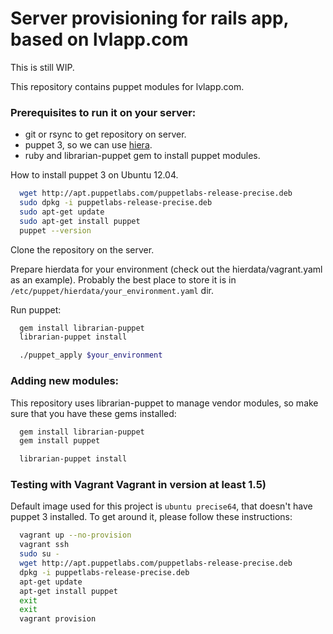 # Server provisioning for rails app, based on lvlapp.com

This is still WIP.

This repository contains puppet modules for lvlapp.com.

### Prerequisites to run it on your server:

- git or rsync to get repository on server.
- puppet 3, so we can use [hiera](http://docs.puppetlabs.com/hiera/1/).
- ruby and librarian-puppet gem to install puppet modules.

How to install puppet 3 on Ubuntu 12.04.

```sh
  wget http://apt.puppetlabs.com/puppetlabs-release-precise.deb
  sudo dpkg -i puppetlabs-release-precise.deb
  sudo apt-get update
  sudo apt-get install puppet
  puppet --version
```

Clone the repository on the server.

Prepare hierdata for your environment (check out the hierdata/vagrant.yaml as an example). Probably the best place to store it is in `/etc/puppet/hierdata/your_environment.yaml` dir.

Run puppet:

```sh
  gem install librarian-puppet
  librarian-puppet install

  ./puppet_apply $your_environment
```

### Adding new modules:

This repository uses librarian-puppet to manage vendor modules, so make sure that you have these gems installed:

```sh
  gem install librarian-puppet
  gem install puppet

  librarian-puppet install
```

### Testing with Vagrant  Vagrant in version at least 1.5)

Default image used for this project is `ubuntu precise64`, that doesn't have puppet 3 installed.
To get around it, please follow these instructions:

```sh
  vagrant up --no-provision
  vagrant ssh
  sudo su -
  wget http://apt.puppetlabs.com/puppetlabs-release-precise.deb
  dpkg -i puppetlabs-release-precise.deb
  apt-get update
  apt-get install puppet
  exit
  exit
  vagrant provision
```

